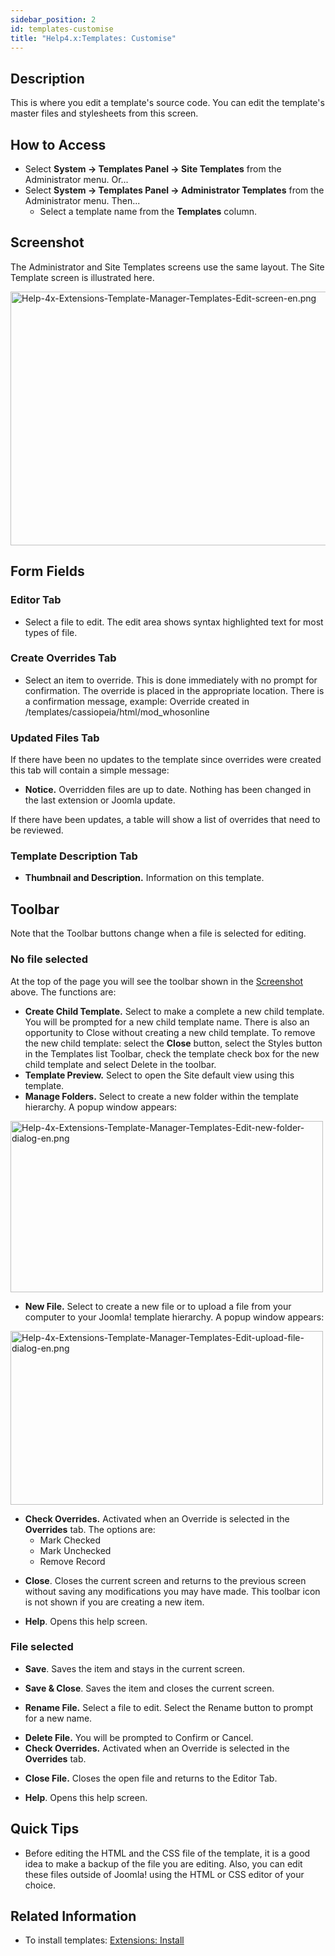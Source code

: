 ```yaml
---
sidebar_position: 2
id: templates-customise
title: "Help4.x:Templates: Customise"
---
```

## Description

This is where you edit a template's source code. You can edit the
template's master files and stylesheets from this screen.

## How to Access

- Select **System **→** Templates Panel **→** Site Templates** from the
  Administrator menu. Or...
- Select **System **→** Templates Panel **→** Administrator Templates**
  from the Administrator menu. Then...
  - Select a template name from the **Templates** column.

## Screenshot

The Administrator and Site Templates screens use the same layout. The
Site Template screen is illustrated here.

<img
src="https://docs.joomla.org/images/thumb/5/54/Help-4x-Extensions-Template-Manager-Templates-Edit-screen-en.png/800px-Help-4x-Extensions-Template-Manager-Templates-Edit-screen-en.png"
decoding="async"
srcset="https://docs.joomla.org/images/5/54/Help-4x-Extensions-Template-Manager-Templates-Edit-screen-en.png 1.5x"
data-file-width="1000" data-file-height="508" width="800" height="406"
alt="Help-4x-Extensions-Template-Manager-Templates-Edit-screen-en.png" />

## Form Fields

### Editor Tab

- Select a file to edit. The edit area shows syntax highlighted text for
  most types of file.

### Create Overrides Tab

- Select an item to override. This is done immediately with no prompt
  for confirmation. The override is placed in the appropriate location.
  There is a confirmation message, example: Override created in
  /templates/cassiopeia/html/mod_whosonline

### Updated Files Tab

If there have been no updates to the template since overrides were
created this tab will contain a simple message:

- **Notice.** Overridden files are up to date. Nothing has been changed
  in the last extension or Joomla update.

If there have been updates, a table will show a list of overrides that
need to be reviewed.

### Template Description Tab

- **Thumbnail and Description.** Information on this template.

## Toolbar

Note that the Toolbar buttons change when a file is selected for
editing.

### No file selected

At the top of the page you will see the toolbar shown in the
[Screenshot](#Screenshot) above. The functions are:

- **Create Child Template.** Select to make a complete a new child
  template. You will be prompted for a new child template name. There is
  also an opportunity to Close without creating a new child template. To
  remove the new child template: select the **Close** button, select the
  Styles button in the Templates list Toolbar, check the template check
  box for the new child template and select Delete in the toolbar.
- **Template Preview.** Select to open the Site default view using this
  template.
- **Manage Folders.** Select to create a new folder within the template
  hierarchy. A popup window appears:

<img
src="https://docs.joomla.org/images/thumb/c/ca/Help-4x-Extensions-Template-Manager-Templates-Edit-new-folder-dialog-en.png/500px-Help-4x-Extensions-Template-Manager-Templates-Edit-new-folder-dialog-en.png"
decoding="async"
srcset="https://docs.joomla.org/images/c/ca/Help-4x-Extensions-Template-Manager-Templates-Edit-new-folder-dialog-en.png 1.5x"
data-file-width="600" data-file-height="329" width="500" height="274"
alt="Help-4x-Extensions-Template-Manager-Templates-Edit-new-folder-dialog-en.png" />

- **New File.** Select to create a new file or to upload a file from
  your computer to your Joomla! template hierarchy. A popup window
  appears:

<img
src="https://docs.joomla.org/images/thumb/f/fe/Help-4x-Extensions-Template-Manager-Templates-Edit-upload-file-dialog-en.png/500px-Help-4x-Extensions-Template-Manager-Templates-Edit-upload-file-dialog-en.png"
decoding="async"
srcset="https://docs.joomla.org/images/f/fe/Help-4x-Extensions-Template-Manager-Templates-Edit-upload-file-dialog-en.png 1.5x"
data-file-width="600" data-file-height="334" width="500" height="278"
alt="Help-4x-Extensions-Template-Manager-Templates-Edit-upload-file-dialog-en.png" />

- **Check Overrides.** Activated when an Override is selected in the
  **Overrides** tab. The options are:
  - Mark Checked
  - Mark Unchecked
  - Remove Record

<!-- -->

- **Close**. Closes the current screen and returns to the previous
  screen without saving any modifications you may have made. This
  toolbar icon is not shown if you are creating a new item.

<!-- -->

- **Help**. Opens this help screen.

### File selected

- **Save**. Saves the item and stays in the current screen.

<!-- -->

- **Save & Close**. Saves the item and closes the current screen.

<!-- -->

- **Rename File.** Select a file to edit. Select the Rename button to
  prompt for a new name.

<!-- -->

- **Delete File.** You will be prompted to Confirm or Cancel.
- **Check Overrides.** Activated when an Override is selected in the
  **Overrides** tab.

<!-- -->

- **Close File.** Closes the open file and returns to the Editor Tab.

<!-- -->

- **Help**. Opens this help screen.

## Quick Tips

- Before editing the HTML and the CSS file of the template, it is a good
  idea to make a backup of the file you are editing. Also, you can edit
  these files outside of Joomla! using the HTML or CSS editor of your
  choice.

## Related Information

- To install templates: [Extensions:
  Install](https://docs.joomla.org/Help4.x:Extensions:_Install/en "Help4.x:Extensions: Install/en")
